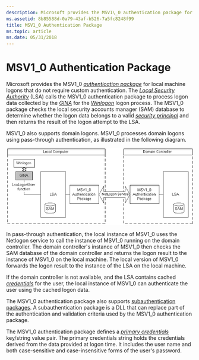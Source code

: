 ```yaml
---
description: Microsoft provides the MSV1\_0 authentication package for local machine logons that do not require custom authentication.
ms.assetid: 8b85588d-0a79-43af-b526-7a5fc8248f99
title: MSV1_0 Authentication Package
ms.topic: article
ms.date: 05/31/2018
---
```


# MSV1\_0 Authentication Package

Microsoft provides the MSV1\_0 [*authentication package*](../secgloss/a-gly.md) for local machine logons that do not require custom authentication. The [*Local Security Authority*](../secgloss/l-gly.md) (LSA) calls the MSV1\_0 authentication package to process logon data collected by the [*GINA*](../secgloss/g-gly.md) for the [*Winlogon*](../secgloss/w-gly.md) logon process. The MSV1\_0 package checks the local security accounts manager (SAM) database to determine whether the logon data belongs to a valid [*security principal*](../secgloss/s-gly.md) and then returns the result of the logon attempt to the LSA.

MSV1\_0 also supports domain logons. MSV1\_0 processes domain logons using pass-through authentication, as illustrated in the following diagram.

![msv1\-0 authentication package](images/lsaint4.png)

In pass-through authentication, the local instance of MSV1\_0 uses the Netlogon service to call the instance of MSV1\_0 running on the domain controller. The domain controller's instance of MSV1\_0 then checks the SAM database of the domain controller and returns the logon result to the instance of MSV1\_0 on the local machine. The local version of MSV1\_0 forwards the logon result to the instance of the LSA on the local machine.

If the domain controller is not available, and the LSA contains cached [*credentials*](../secgloss/c-gly.md) for the user, the local instance of MSV1\_0 can authenticate the user using the cached logon data.

The MSV1\_0 authentication package also supports [subauthentication packages](subauthentication-packages.md). A subauthentication package is a DLL that can replace part of the authentication and validation criteria used by the MSV1\_0 authentication package.

The MSV1\_0 authentication package defines a [*primary credentials*](../secgloss/p-gly.md) key/string value pair. The primary credentials string holds the credentials derived from the data provided at logon time. It includes the user name and both case-sensitive and case-insensitive forms of the user's password.

 

 

